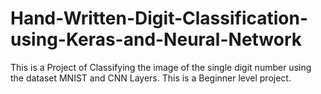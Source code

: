 # Hand-Written-Digit-Classification-using-Keras-and-Neural-Network

This is a Project of Classifying the image of the single digit number using the dataset MNIST and CNN Layers. This is a Beginner level project. 
